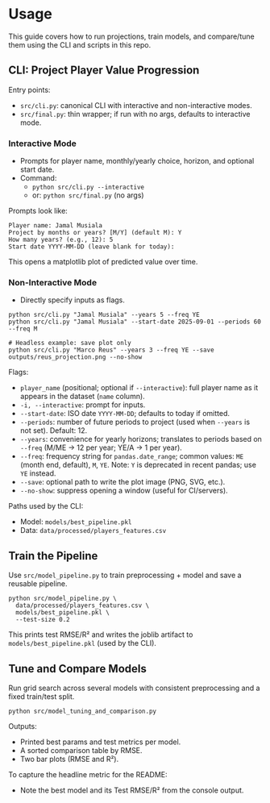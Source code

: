 # Usage

This guide covers how to run projections, train models, and compare/tune them using the CLI and scripts in this repo.

## CLI: Project Player Value Progression

Entry points:
- `src/cli.py`: canonical CLI with interactive and non-interactive modes.
- `src/final.py`: thin wrapper; if run with no args, defaults to interactive mode.

### Interactive Mode
- Prompts for player name, monthly/yearly choice, horizon, and optional start date.
- Command:
  - `python src/cli.py --interactive`
  - or: `python src/final.py` (no args)

Prompts look like:
```
Player name: Jamal Musiala
Project by months or years? [M/Y] (default M): Y
How many years? (e.g., 12): 5
Start date YYYY-MM-DD (leave blank for today):
```
This opens a matplotlib plot of predicted value over time.

### Non-Interactive Mode
- Directly specify inputs as flags.
```
python src/cli.py "Jamal Musiala" --years 5 --freq YE
python src/cli.py "Jamal Musiala" --start-date 2025-09-01 --periods 60 --freq M

# Headless example: save plot only
python src/cli.py "Marco Reus" --years 3 --freq YE --save outputs/reus_projection.png --no-show
```

Flags:
- `player_name` (positional; optional if `--interactive`): full player name as it appears in the dataset (`name` column).
- `-i, --interactive`: prompt for inputs.
- `--start-date`: ISO date `YYYY-MM-DD`; defaults to today if omitted.
- `--periods`: number of future periods to project (used when `--years` is not set). Default: 12.
- `--years`: convenience for yearly horizons; translates to periods based on `--freq` (M/ME → 12 per year; YE/A → 1 per year).
- `--freq`: frequency string for `pandas.date_range`; common values: `ME` (month end, default), `M`, `YE`. Note: `Y` is deprecated in recent pandas; use `YE` instead.
- `--save`: optional path to write the plot image (PNG, SVG, etc.).
- `--no-show`: suppress opening a window (useful for CI/servers).

Paths used by the CLI:
- Model: `models/best_pipeline.pkl`
- Data:  `data/processed/players_features.csv`

## Train the Pipeline

Use `src/model_pipeline.py` to train preprocessing + model and save a reusable pipeline.

```
python src/model_pipeline.py \
  data/processed/players_features.csv \
  models/best_pipeline.pkl \
  --test-size 0.2
```
This prints test RMSE/R² and writes the joblib artifact to `models/best_pipeline.pkl` (used by the CLI).

## Tune and Compare Models

Run grid search across several models with consistent preprocessing and a fixed train/test split.

```
python src/model_tuning_and_comparison.py
```

Outputs:
- Printed best params and test metrics per model.
- A sorted comparison table by RMSE.
- Two bar plots (RMSE and R²).

To capture the headline metric for the README:
- Note the best model and its Test RMSE/R² from the console output.

